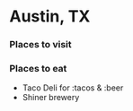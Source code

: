 # Austin, TX
### Places to visit

### Places to eat
 - Taco Deli for :tacos & :beer
 - Shiner brewery



